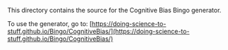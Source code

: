 This directory contains the source for the Cognitive Bias Bingo generator.

To use the generator, go to: [https://doing-science-to-stuff.github.io/Bingo/CognitiveBias/](https://doing-science-to-stuff.github.io/Bingo/CognitiveBias/)
